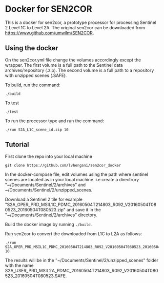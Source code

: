 # Docker for SEN2COR #


This is a docker for sen2cor, a prototype processor for processing Sentinel 2 Level 1C to Level 2A. 
The original sen2cor can be downloaded from https://www.github.com/umwilm/SEN2COR.


## Using the docker ##
On the sen2cor.yml file change the volumes accordingly except the wrapper.
The first volume is a full path to the Sentinel data archives/repository (.zip).
The second volume is a full path to a repository with unzipped scenes (.SAFE).

To build, run the command:

~~~
./build

~~~

To test

~~~
./test
~~~


To run the processor type and run the command:

~~~
./run S2A_L1C_scene_id.zip 10

~~~


## Tutorial ##

First clone the repo into your local machine

~~~
git clone https://github.com/lvhengani/sen2cor_docker

~~~

In the docker-compose file, edit volumes using the path where sentinel scenes are located as in your local machine.
i.e create a directrory "~/Documents/Sentinel/2/archives" and ~/Documents/Sentinel/2/unzipped_scenes. 

Download a Sentinel 2 tile for example "S2A_OPER_PRD_MSIL1C_PDMC_20160504T214803_R092_V20160504T080523_20160504T080523.zip" and save it in the "~/Documents/Sentinel/2/archives" directory. 

Build the docker image by running `./build`.

Run sen2cor to convert the downloaded from L1C to L2A  as follows:

~~~
./run S2A_OPER_PRD_MSIL1C_PDMC_20160504T214803_R092_V20160504T080523_20160504T080523.zip 10

~~~ 

The results will be in the "~/Documents/Sentinel/2/unzipped_scenes" folder with the name S2A_USER_PRD_MSIL2A_PDMC_20160504T214803_R092_V20160504T080523_20160504T080523.SAFE.
